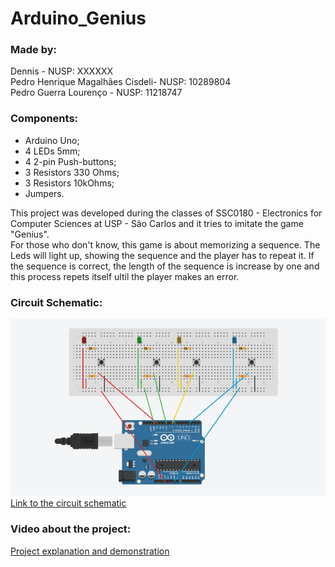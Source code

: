 Arduino_Genius
======

### Made by:
Dennis - NUSP: XXXXXX <br/>
Pedro Henrique Magalhães Cisdeli- NUSP: 10289804 <br/>
Pedro Guerra Lourenço - NUSP: 11218747 <br/>

### Components:
* Arduino Uno;
* 4 LEDs 5mm;
* 4 2-pin Push-buttons;
* 3 Resistors 330 Ohms;
* 3 Resistors 10kOhms;
* Jumpers.

This project was developed during the classes of SSC0180 - Electronics for Computer Sciences at USP - São Carlos  and it tries to imitate the game "Genius". <br/>
For those who don't know, this game is about memorizing a sequence. The Leds will light up, showing the sequence and the player has to repeat it. If the sequence is correct, the length of the sequence is increase by one and this process repets itself ultil the player makes an error.

### Circuit Schematic:
![Arduino Genius Circuit Schematic](https://github.com/Haltz01/Arduino_Genius/blob/master/Arduino_Schematic.png "Arduino Genius Circuit Schematic")
[Link to the circuit schematic](https://prnt.sc/o6j87l)

### Video about the project:
[Project explanation and demonstration](https://prnt.sc/o6j87l)

